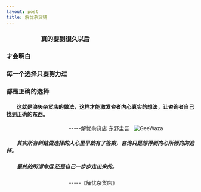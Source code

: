 ```yaml
---
layout: post
title: 解忧杂货铺
---
```

###                          真的要到很久以后
###                         才会明白 
###                        每一个选择只要努力过
###                           都是正确的选择
#### &emsp;&emsp;这就是浪矢杂货店的做法，这样才能激发咨者内心真实的想法，让咨询者自己找到正确的东西。 ######
&emsp;&emsp;&emsp;&emsp;&emsp;&emsp;&emsp;&emsp;&emsp;&emsp;&emsp;&emsp;-----解忧杂货店  东野圭吾  
![GeeWaza](https://github.com/liyuanY/liyuanY.github.io/blob/master/images/2017122901.jpg?raw=true)
##### &emsp;&emsp;其实所有纠结做选择的人心里早就有了答案，咨询只是想得到内心所倾向的选择。
##### &emsp;&emsp;最终的所谓命运 还是自己一步步走出来的。
&emsp;&emsp;&emsp;&emsp;&emsp;&emsp;&emsp;&emsp;&emsp;&emsp;&emsp;&emsp;-----《解忧杂货店》
